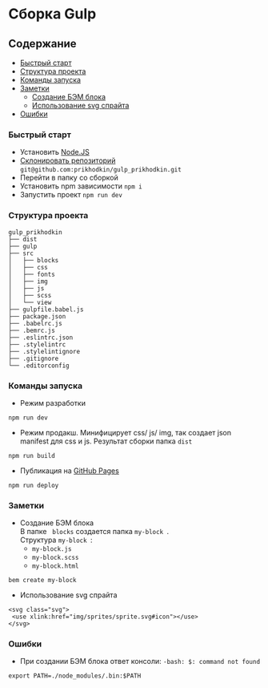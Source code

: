 # Сборка Gulp 

## Содержание
 + [Быстрый старт](#setup)
 + [Структура проекта](#file)
 + [Команды запуска](#command)
 + [Заметки](#help)
    + [Создание БЭМ блока](#bem)
    + [Использование svg спрайта](#svg)
 + [Ошибки](#error)

### <a name="setup"></a> Быстрый старт

+ Установить [Node.JS](https://nodejs.org/en/)
+ [Склонировать репозиторий](https://github.com/prikhodkin/gulp_prikhodkin) ```git@github.com:prikhodkin/gulp_prikhodkin.git```
+ Перейти в папку со сборкой
+ Установить npm зависимости ```npm i ```
+ Запустить проект ```npm run dev```


### <a name="file"></a> Структура проекта
```
gulp_prikhodkin
├── dist
├── gulp
├── src
│   ├── blocks
│   ├── css
│   ├── fonts
│   ├── img
│   ├── js
│   ├── scss
│   └── view
├── gulpfile.babel.js
├── package.json
├── .babelrc.js
├── .bemrc.js
├── .eslintrc.json
├── .stylelintrc
├── .stylelintignore
├── .gitignore
└── .editorconfig
```

### <a name="command"></a> Команды запуска

+ Режим разработки 
```
npm run dev
```
    
+ Режим продакш. Минифицирует css/ js/ img, так создает json manifest для css и js. Результат сборки папка ```dist ```
    
```
npm run build
```
    

+ Публикация на [GitHub Pages](https://pages.github.com/)

```
npm run deploy
```

### <a name="help"></a> Заметки
+ <a name="bem"></a> Создание БЭМ блока   
В папке ``` blocks``` создается папка ```my-block ```. 
<br>Структура `my-block `:
    + `my-block.js`
    + `my-block.scss`
    + `my-block.html`

```
bem create my-block
```    
    
+ <a name="svg"></a> Использование svg спрайта
``` 
<svg class="svg">
 <use xlink:href="img/sprites/sprite.svg#icon"></use>
</svg> 
```  
   
       

### <a name="error"></a> Ошибки

+ При создании БЭМ блока ответ консоли: `-bash: $: command not found`

```
export PATH=./node_modules/.bin:$PATH
```


